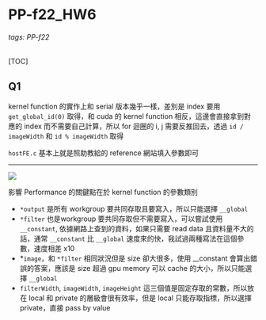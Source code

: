 # PP-f22_HW6
###### tags: PP-f22

[TOC]

## Q1



kernel function 的實作上和 serial 版本幾乎一樣，差別是 index 要用 `get_global_id(0)` 取得，和 cuda 的 kernel function 相反，這邊會直接拿到對應的 index 而不需要自己計算，所以 for 迴圈的 i, j 需要反推回去，透過 `id / imageWidth` 和 `id % imageWidth` 取得

`hostFE.c` 基本上就是照助教給的 reference 網站填入參數即可

---

![](https://i.imgur.com/MXivXyG.png)


影響 Performance 的關鍵點在於 kernel function 的參數類別
- `*output` 是所有 workgroup 要共同存取且要寫入，所以只能選擇 `__global`
- `*filter` 也是workgroup 要共同存取但不需要寫入，可以嘗試使用 `__constant`, 依據網路上查到的資料，如果只需要 read data 且資料量不大的話，通常 `__constant` 比 `__global` 速度來的快，我試過兩種寫法在這個參數，速度相差 x10
- *`image`，和 `*filter` 相同狀況但是 size 卻大很多，使用 __constant 會算出錯誤的答案，應該是 size 超過 gpu memory 可以 cache 的大小，所以只能選擇 `__global`
- `filterWidth`, `imageWidth`, `imageHeight` 這三個值是固定存取的常數，所以放在 local 和 private 的層級會很有效率，但是 local 只能存取指標，所以選擇 private，直接 pass by value



